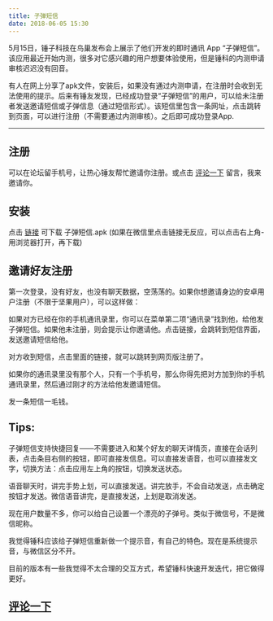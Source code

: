 ```yaml
---
title: 子弹短信
date: 2018-06-05 15:30
---
```

5月15日，锤子科技在鸟巢发布会上展示了他们开发的即时通讯 App “子弹短信”。该应用最近开始内测，很多对它感兴趣的用户想要体验使用，但是锤科的内测申请审核迟迟没有回音。

有人在网上分享了apk文件，安装后，如果没有通过内测申请，在注册时会收到无法使用的提示。后来有锤友发现，已经成功登录“子弹短信”的用户，可以给未注册者发送邀请短信或子弹信息（通过短信形式）。该短信里包含一条网址，点击跳转到页面，可以进行注册（不需要通过内测审核）。之后即可成功登录App. 

<!--more-->

---

## 注册

可以在论坛留手机号，让热心锤友帮忙邀请你注册。或点击 [评论一下](http://2hao.cc/things/pinglun.php?id=97) 留言，我来邀请你。

## 安装

点击 [链接](http://2hao.cc/download/zddx.apk) 可下载 子弹短信.apk (如果在微信里点击链接无反应，可以点击右上角-用浏览器打开，再下载)

## 邀请好友注册

第一次登录，没有好友，也没有聊天数据，空荡荡的。如果你想邀请身边的安卓用户注册（不限于坚果用户），可以这样做：

如果对方已经在你的手机通讯录里，你可以在菜单第二项“通讯录”找到他，给他发子弹短信。如果他未注册，则会提示让你邀请他。点击链接，会跳转到短信界面，发送邀请短信给他。

对方收到短信，点击里面的链接，就可以跳转到网页版注册了。

如果你的通讯录里没有那个人，只有一个手机号，那么你得先把对方加到你的手机通讯录里，然后通过刚才的方法给他发邀请短信。

发一条短信一毛钱。


## Tips:

子弹短信支持快捷回复——不需要进入和某个好友的聊天详情页，直接在会话列表，点击条目右侧的按钮，即可直接发信息。可以直接发语音，也可以直接发文字，切换方法：点击应用左上角的按钮，切换发送状态。

语音聊天时，讲完手势上划，可以直接发送。讲完放手，不会自动发送，点击确定按钮才发送。微信语音讲完，是直接发送，上划是取消发送。

现在用户数量不多，你可以给自己设置一个漂亮的子弹号。类似于微信号，不是微信昵称。

我觉得锤科应该给子弹短信重新做一个提示音，有自己的特色。现在是系统提示音，与微信区分不开。

目前的版本有一些我觉得不太合理的交互方式，希望锤科快速开发迭代，把它做得更好。


## [评论一下](http://2hao.cc/things/pinglun.php?id=97)
